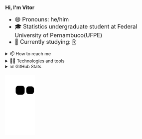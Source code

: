 ### Hi, I'm Vitor
<div style = 'font-size:18px'>

- 😄 Pronouns: he/him
- 🎓 Statistics undergraduate student at Federal University of Pernambuco(UFPE)
- 🌱 Currently studying: [R](https://github.com/vitornegromonte?tab=repositories&q=&type=&language=r&sort=stargazers)

</div>

<details><summary> 📫 How to reach me</summary>
  
[![LinkedIn](https://img.shields.io/badge/linkedin-0D1117?style=for-the-badge&logo=linkedin)](https://www.linkedin.com/in/vitornegromonte/)
[![E-mail](https://img.shields.io/badge/gmail-0D1117?style=for-the-badge&logo=gmail)](mailto:vitor.negromonte@ufpe.br)
[![Spotify](https://img.shields.io/badge/spotify-0D1117?style=for-the-badge&logo=spotify)](https://open.spotify.com/user/3we4r3q97939o441a018mttu6)

</details> 
<details>
<summary>👨‍💻 Technologies and tools</summary>

#### Programming languages:
[![Python](https://img.shields.io/badge/python-0D1117?style=for-the-badge&logo=python)]https://github.com/vitornegromonte?tab=repositories&q=&type=&language=python&sort=stargazers)
[![R](https://img.shields.io/badge/R-0D1117?style=for-the-badge&logo=r)](https://github.com/vitornegromonte?tab=repositories&q=&type=&language=r&sort=stargazers)
![Linux](https://img.shields.io/badge/linux-0D1117?style=for-the-badge&logo=linux)
[![GitHub](https://img.shields.io/badge/github-0d1117?style=for-the-badge&logo=github)](https://github.com/vitornegromonte)
![Git](https://img.shields.io/badge/git-0d1117?style=for-the-badge&logo=git)
![Jupyter](https://img.shields.io/badge/jupyter-0D1117?style=for-the-badge&logo=Jupyter)
![Visual Studio Code](https://img.shields.io/badge/Visual%20Studio%20Code-0D1117.svg?style=for-the-badge&logo=visual-studio-code&logoColor=blue)
</details>
<details> <summary> 📊 GitHub Stats </summary>
<div align='center'>
<a href="https://github.com/vitornegromonte">
  <img height="150em" src="https://github-readme-stats.vercel.app/api?username=vitornegromonte&show_icons=true&theme=github_dark&hide_border=true&include_all_commits=true&count_private=true"/>
  <img height="150em" src="https://github-readme-stats.vercel.app/api/top-langs/?username=vitornegromonte&layout=compact&langs_count=7&theme=github_dark&hide_border=true"/>
</a>
</details>


</div>

<a href="https://github.com/vitornegromonte">
  
  ![Snake animation](https://github.com/vitornegromonte/vitornegromonte/blob/output/github-contribution-grid-snake.svg)
</a>
